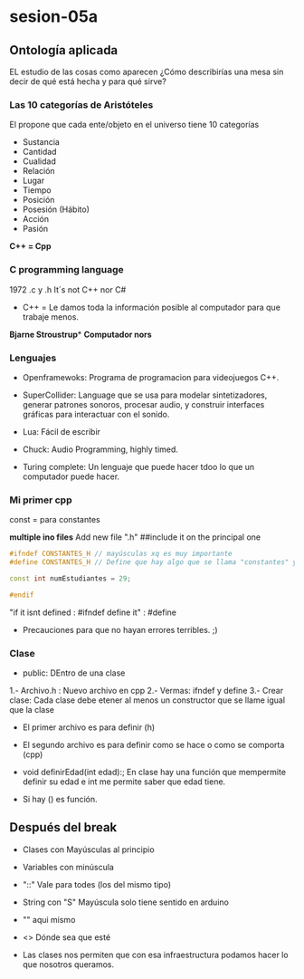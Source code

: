 # sesion-05a

## Ontología aplicada
EL estudio de las cosas como aparecen
¿Cómo describirías una mesa sin decir de qué está hecha y para qué sirve?

### Las 10 categorías de Aristóteles
El propone que cada ente/objeto en el universo tiene 10 categorías
- Sustancia
- Cantidad
- Cualidad
- Relación
- Lugar
- Tiempo
- Posición
- Posesión (Hábito)
- Acción
- Pasión

**C++ = Cpp**

### C programming language
1972
.c y .h
It´s not C++ nor C#

- C++ = Le damos toda la información posible al computador para que trabaje menos.

**Bjarne Stroustrup***
**Computador nors**

### Lenguajes
- Openframewoks: Programa de programacion para videojuegos C++.
- SuperCollider: Language que se usa para modelar sintetizadores, generar patrones sonoros, procesar audio, y construir interfaces gráficas para interactuar con el sonido. 
- Lua: Fácil de escribir
- Chuck: Audio Programming, highly timed.

- Turing complete: Un lenguaje que puede hacer tdoo lo que un computador puede hacer.

### Mi primer cpp
const = para constantes

**multiple ino files**
Add new file ".h"
##include it on the principal one

```cpp
#ifndef CONSTANTES_H // mayúsculas xq es muy importante
#define CONSTANTES_H // Define que hay algo que se llama "constantes" y es todo lo que está abajo

const int numEstudiantes = 29;

#endif
```

"if it isnt defined : #ifndef
define it" : #define

- Precauciones para que no hayan errores terribles. ;)

### Clase
- public: DEntro de una clase

1.- Archivo.h : Nuevo archivo en cpp
2.- Vermas: ifndef y define
3.- Crear clase: Cada clase debe etener al menos un constructor que se llame igual que la clase

- El primer archivo es para definir (h)
- El segundo archivo es para definir como se hace o como se comporta (cpp)

- void definirEdad(int edad):; En clase hay una función que mempermite definir su edad e int me permite saber que edad tiene.
- Si hay () es función.

## Después del break

- Clases con Mayúsculas al principio
- Variables con minúscula
- "::" Vale para todes (los del mismo tipo)
- String con "S" Mayúscula solo tiene sentido en arduino
- "" aqui mismo
- <> Dónde sea que esté

- Las clases nos permiten que con esa infraestructura podamos hacer lo que nosotros queramos.
